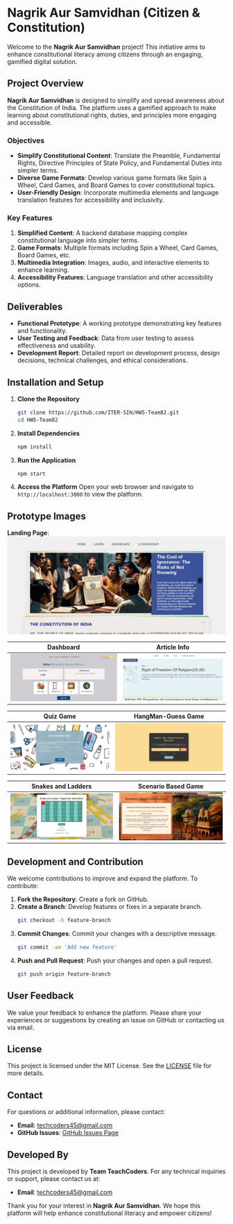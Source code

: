 

# Nagrik Aur Samvidhan (Citizen & Constitution)

Welcome to the **Nagrik Aur Samvidhan** project! This initiative aims to enhance constitutional literacy among citizens through an engaging, gamified digital solution.

## Project Overview

**Nagrik Aur Samvidhan** is designed to simplify and spread awareness about the Constitution of India. The platform uses a gamified approach to make learning about constitutional rights, duties, and principles more engaging and accessible.

### Objectives

- **Simplify Constitutional Content**: Translate the Preamble, Fundamental Rights, Directive Principles of State Policy, and Fundamental Duties into simpler terms.
- **Diverse Game Formats**: Develop various game formats like Spin a Wheel, Card Games, and Board Games to cover constitutional topics.
- **User-Friendly Design**: Incorporate multimedia elements and language translation features for accessibility and inclusivity.

### Key Features

1. **Simplified Content**: A backend database mapping complex constitutional language into simpler terms.
2. **Game Formats**: Multiple formats including Spin a Wheel, Card Games, Board Games, etc.
3. **Multimedia Integration**: Images, audio, and interactive elements to enhance learning.
4. **Accessibility Features**: Language translation and other accessibility options.

## Deliverables

- **Functional Prototype**: A working prototype demonstrating key features and functionality.
- **User Testing and Feedback**: Data from user testing to assess effectiveness and usability.
- **Development Report**: Detailed report on development process, design decisions, technical challenges, and ethical considerations.

## Installation and Setup

1. **Clone the Repository**
   ```bash
   git clone https://github.com/ITER-SIH/HW5-Team82.git
   cd HW5-Team82
   ```

2. **Install Dependencies**
   ```bash
   npm install
   ```

3. **Run the Application**
   ```bash
   npm start
   ```

4. **Access the Platform**
   Open your web browser and navigate to `http://localhost:3000` to view the platform.

## Prototype Images

   **Landing Page**: 
   ![Landing Page](ReadMe_Images/LandingPage.jpeg)
   
   | Dashboard | Article Info |
   |---|---|
   | <img src="ReadMe_Images/Dashboard.jpeg" alt="Dashboard" width="450"> | <img src="ReadMe_Images/ArticleInfo.jpeg" alt="Article Info" width="450"> |

   | Quiz Game | HangMan-Guess Game |
   |---|---|
   | <img src="ReadMe_Images/Quiz.jpeg" alt="Quiz" width="450"> | <img src="ReadMe_Images/GuessGame.jpeg" alt="Hangman-Guessing Game" width="450"> |

   | Snakes and Ladders | Scenario Based Game |
   |---|---|
   | <img src="ReadMe_Images/SnakesAndLadders.jpeg" alt="Snakes and Ladders" width="450"> | <img src="ReadMe_Images/CaseStudy.jpeg" alt="Scenario Based Game" width="450"> |   

## Development and Contribution

We welcome contributions to improve and expand the platform. To contribute:

1. **Fork the Repository**: Create a fork on GitHub.
2. **Create a Branch**: Develop features or fixes in a separate branch.
   ```bash
   git checkout -b feature-branch
   ```
3. **Commit Changes**: Commit your changes with a descriptive message.
   ```bash
   git commit -am 'Add new feature'
   ```
4. **Push and Pull Request**: Push your changes and open a pull request.
   ```bash
   git push origin feature-branch
   ```

## User Feedback

We value your feedback to enhance the platform. Please share your experiences or suggestions by creating an issue on GitHub or contacting us via email.

## License

This project is licensed under the MIT License. See the [LICENSE](LICENSE) file for more details.

## Contact

For questions or additional information, please contact:

- **Email**: techcoders45@gmail.com
- **GitHub Issues**: [GitHub Issues Page](https://github.com/Nihar4569/Nagrik-Aur-Samvidhan-Constitutional-Literacy-Platform/issues)

## Developed By

This project is developed by **Team TeachCoders**. For any technical inquiries or support, please contact us at:

- **Email**: techcoders45@gmail.com

Thank you for your interest in **Nagrik Aur Samvidhan**. We hope this platform will help enhance constitutional literacy and empower citizens!

